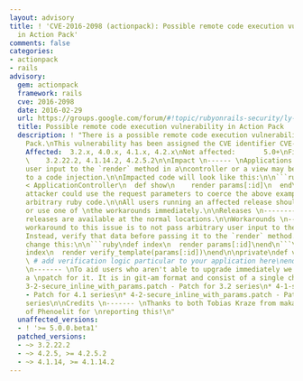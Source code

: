 ```yaml
---
layout: advisory
title: ! 'CVE-2016-2098 (actionpack): Possible remote code execution vulnerability
  in Action Pack'
comments: false
categories:
- actionpack
- rails
advisory:
  gem: actionpack
  framework: rails
  cve: 2016-2098
  date: 2016-02-29
  url: https://groups.google.com/forum/#!topic/rubyonrails-security/ly-IH-fxr_Q
  title: Possible remote code execution vulnerability in Action Pack
  description: ! "There is a possible remote code execution vulnerability in Action
    Pack.\nThis vulnerability has been assigned the CVE identifier CVE-2016-2098.\n\nVersions
    Affected:  3.2.x, 4.0.x, 4.1.x, 4.2.x\nNot affected:       5.0+\nFixed Versions:
    \    3.2.22.2, 4.1.14.2, 4.2.5.2\n\nImpact \n------ \nApplications that pass unverified
    user input to the `render` method in a\ncontroller or a view may be vulnerable
    to a code injection.\n\nImpacted code will look like this:\n\n```ruby\nclass TestController
    < ApplicationController\n  def show\n    render params[:id]\n  end\nend\n```\n\nAn
    attacker could use the request parameters to coerce the above example\nto execute
    arbitrary ruby code.\n\nAll users running an affected release should either upgrade
    or use one of \nthe workarounds immediately.\n\nReleases \n-------- \nThe FIXED
    releases are available at the normal locations.\n\nWorkarounds \n----------- \nA
    workaround to this issue is to not pass arbitrary user input to the `render`\nmethod.
    Instead, verify that data before passing it to the `render` method.\n\nFor example,
    change this:\n\n```ruby\ndef index\n  render params[:id]\nend\n```\n\nTo this:\n\n```ruby\ndef
    index\n  render verify_template(params[:id])\nend\n\nprivate\ndef verify_template(name)\n
    \ # add verification logic particular to your application here\nend\n```\n\nPatches
    \n------- \nTo aid users who aren't able to upgrade immediately we have provided
    a \npatch for it. It is in git-am format and consist of a single changeset.\n\n*
    3-2-secure_inline_with_params.patch - Patch for 3.2 series\n* 4-1-secure_inline_with_params.patch
    - Patch for 4.1 series\n* 4-2-secure_inline_with_params.patch - Patch for 4.2
    series\n\nCredits \n------- \nThanks to both Tobias Kraze from makandra and joernchen
    of Phenoelit for \nreporting this!\n"
  unaffected_versions:
  - ! '>= 5.0.0.beta1'
  patched_versions:
  - ~> 3.2.22.2
  - ~> 4.2.5, >= 4.2.5.2
  - ~> 4.1.14, >= 4.1.14.2
---
```

